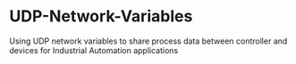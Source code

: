 # UDP-Network-Variables
Using UDP network variables to share process data between controller and devices for Industrial Automation applications
